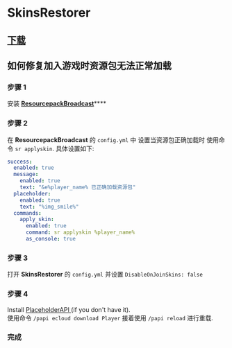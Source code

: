 # SkinsRestorer

## [下载](https://www.spigotmc.org/resources/skinsrestorer.2124/)

## 如何修复加入游戏时资源包无法正常加载

### 步骤 1

安装 [**ResourcepackBroadcast**](https://www.spigotmc.org/resources/resourcepackbroadcast.88318/)\*\*\*\*

### 步骤 2

在 **ResourcepackBroadcast** 的 `config.yml` 中 设置当资源包正确加载时 使用命令 `sr applyskin`.
具体设置如下:

```yaml
success:
  enabled: true
  message:
    enabled: true
    text: "&e%player_name% 已正确加载资源包"
  placeholder:
    enabled: true
    text: "%img_smile%"
  commands:
    apply_skin:
      enabled: true
      command: sr applyskin %player_name%
      as_console: true
```

### 步骤 3

打开 **SkinsRestorer** 的 `config.yml` 并设置 `DisableOnJoinSkins: false`

### 步骤 4

Install [PlaceholderAPI ](https://www.spigotmc.org/resources/placeholderapi.6245/)\(if you don't have it\).  
使用命令 `/papi ecloud download Player` 接着使用 `/papi reload` 进行重载.

### 完成

